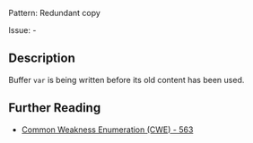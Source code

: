 Pattern: Redundant copy

Issue: -

## Description

Buffer `var` is being written before its old content has been used.

## Further Reading

* [Common Weakness Enumeration (CWE) - 563](https://cwe.mitre.org/data/definitions/563.html)